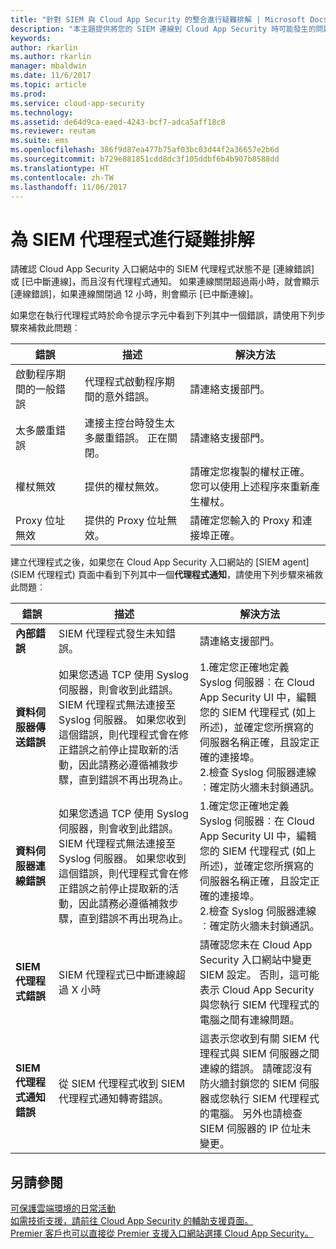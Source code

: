 ```yaml
---
title: "針對 SIEM 與 Cloud App Security 的整合進行疑難排解 | Microsoft Docs"
description: "本主題提供將您的 SIEM 連線到 Cloud App Security 時可能發生的問題清單，並提供每個問題的解決方法。"
keywords: 
author: rkarlin
ms.author: rkarlin
manager: mbaldwin
ms.date: 11/6/2017
ms.topic: article
ms.prod: 
ms.service: cloud-app-security
ms.technology: 
ms.assetid: de64d9ca-eaed-4243-bcf7-adca5aff18c8
ms.reviewer: reutam
ms.suite: ems
ms.openlocfilehash: 386f9d87ea477b75af03bc03d44f2a36657e2b6d
ms.sourcegitcommit: b729e881851cdd8dc3f105ddbf6b4b907b8588dd
ms.translationtype: HT
ms.contentlocale: zh-TW
ms.lasthandoff: 11/06/2017
---
```

# <a name="troubleshooting-the-siem-agent"></a>為 SIEM 代理程式進行疑難排解

請確認 Cloud App Security 入口網站中的 SIEM 代理程式狀態不是 [連線錯誤] 或 [已中斷連線]，而且沒有代理程式通知。 如果連線關閉超過兩小時，就會顯示 [連線錯誤]，如果連線關閉過 12 小時，則會顯示 [已中斷連線]。

如果您在執行代理程式時於命令提示字元中看到下列其中一個錯誤，請使用下列步驟來補救此問題︰

|錯誤|描述|解決方法|
|----|----|----|
|啟動程序期間的一般錯誤|代理程式啟動程序期間的意外錯誤。|請連絡支援部門。|
|太多嚴重錯誤|連接主控台時發生太多嚴重錯誤。 正在關閉。|請連絡支援部門。|
|權杖無效|提供的權杖無效。|請確定您複製的權杖正確。 您可以使用上述程序來重新產生權杖。|
|Proxy 位址無效|提供的 Proxy 位址無效。|請確定您輸入的 Proxy 和連接埠正確。|


建立代理程式之後，如果您在 Cloud App Security 入口網站的 [SIEM agent]\(SIEM 代理程式) 頁面中看到下列其中一個**代理程式通知**，請使用下列步驟來補救此問題︰

|錯誤|描述|解決方法|
|----|----|----|
|**內部錯誤**|SIEM 代理程式發生未知錯誤。|請連絡支援部門。|
|**資料伺服器傳送錯誤**|如果您透過 TCP 使用 Syslog 伺服器，則會收到此錯誤。 SIEM 代理程式無法連接至 Syslog 伺服器。  如果您收到這個錯誤，則代理程式會在修正錯誤之前停止提取新的活動，因此請務必遵循補救步驟，直到錯誤不再出現為止。|1.確定您正確地定義 Syslog 伺服器︰在 Cloud App Security UI 中，編輯您的 SIEM 代理程式 (如上所述)，並確定您所撰寫的伺服器名稱正確，且設定正確的連接埠。 </br>2.檢查 Syslog 伺服器連線︰確定防火牆未封鎖通訊。| 
|**資料伺服器連線錯誤**| 如果您透過 TCP 使用 Syslog 伺服器，則會收到此錯誤。 SIEM 代理程式無法連接至 Syslog 伺服器。  如果您收到這個錯誤，則代理程式會在修正錯誤之前停止提取新的活動，因此請務必遵循補救步驟，直到錯誤不再出現為止。|1.確定您正確地定義 Syslog 伺服器︰在 Cloud App Security UI 中，編輯您的 SIEM 代理程式 (如上所述)，並確定您所撰寫的伺服器名稱正確，且設定正確的連接埠。 </br>2.檢查 Syslog 伺服器連線︰確定防火牆未封鎖通訊。|
|**SIEM 代理程式錯誤**|SIEM 代理程式已中斷連線超過 X 小時|請確認您未在 Cloud App Security 入口網站中變更 SIEM 設定。 否則，這可能表示 Cloud App Security 與您執行 SIEM 代理程式的電腦之間有連線問題。|
|**SIEM 代理程式通知錯誤**|從 SIEM 代理程式收到 SIEM 代理程式通知轉寄錯誤。|這表示您收到有關 SIEM 代理程式與 SIEM 伺服器之間連線的錯誤。 請確認沒有防火牆封鎖您的 SIEM 伺服器或您執行 SIEM 代理程式的電腦。 另外也請檢查 SIEM 伺服器的 IP 位址未變更。|



## <a name="see-also"></a>另請參閱  
[可保護雲端環境的日常活動](daily-activities-to-protect-your-cloud-environment.md)   
[如需技術支援，請前往 Cloud App Security 的輔助支援頁面。](http://support.microsoft.com/oas/default.aspx?prid=16031)   
[Premier 客戶也可以直接從 Premier 支援入口網站選擇 Cloud App Security。](https://premier.microsoft.com/)  
  
  
